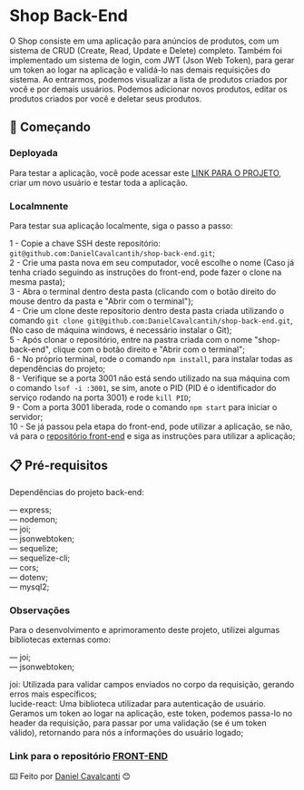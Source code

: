 # Shop Back-End

O Shop consiste em uma aplicação para anúncios de produtos, com um sistema de CRUD (Create, Read, Update e Delete) completo. Também foi implementado um sistema de login, com JWT (Json Web Token), para gerar um token ao logar na aplicação e validá-lo nas demais requisições do sistema. Ao entrarmos, podemos visualizar a lista de produtos criados por você e por demais usuários. Podemos adicionar novos produtos, editar os produtos criados por você e deletar seus produtos.

## 🚀 Começando

### Deployada

Para testar a aplicação, você pode acessar este [LINK PARA O PROJETO](https://shop-front-end-red.vercel.app/), criar um novo usuário e testar toda a aplicação.

### Localmnente

Para testar sua aplicação localmente, siga o passo a passo:

  1 - Copie a chave SSH deste repositório: `git@github.com:DanielCavalcantih/shop-back-end.git`;<br />
  2 - Crie uma pasta nova em seu computador, você escolhe o nome (Caso já tenha criado seguindo as instruções do front-end, pode fazer o clone na mesma pasta);<br />
  3 - Abra o terminal dentro desta pasta (clicando com o botão direito do mouse dentro da pasta e "Abrir com o terminal");<br />
  4 - Crie um clone deste reposítorio dentro desta pasta criada utilizando o comando `git clone git@github.com:DanielCavalcantih/shop-back-end.git`, (No caso de máquina windows, é necessário instalar o Git);<br />
  5 - Após clonar o repositório, entre na pastra criada com o nome "shop-back-end", clique com o botão direito e "Abrir com o terminal";<br />
  6 - No próprio terminal, rode o comando `npm install`, para instalar todas as dependências do projeto;<br />
  8 - Verifique se a porta 3001 não está sendo utilizado na sua máquina com o comando `lsof -i :3001`, se sim, anote o PID (PID é o identificador do serviço rodando na porta 3001) e rode `kill PID`;<br />
  9 - Com a porta 3001 liberada, rode o comando `npm start` para iniciar o servidor;<br />
  10 - Se já passou pela etapa do front-end, pode utilizar a aplicação, se não, vá para o [repositório front-end](https://github.com/DanielCavalcantih/shop-front-end) e siga as instruções para utilizar a aplicação;

## 📋 Pré-requisitos

Dependências do projeto back-end:<br />

  — express;<br />
  — nodemon;<br />
  — joi;<br />
  — jsonwebtoken;<br />
  — sequelize;<br />
  — sequelize-cli;<br />
  — cors;<br />
  — dotenv;<br />
  — mysql2;<br />
  

  ### Observações

  Para o desenvolvimento e aprimoramento deste projeto, utilizei algumas bibliotecas externas como:

  — joi;<br />
  — jsonwebtoken;<br />

  joi: Utilizada para validar campos enviados no corpo da requisição, gerando erros mais específicos;<br />
  lucide-react: Uma biblioteca utilizadar para autenticação de usuário. Geramos um token ao logar na aplicação, este token, podemos passa-lo no header da requisição, para passar por uma validação (se é um token válido), retornando para nós a informações do usuário logado;

  ### Link para o repositório [FRONT-END](https://github.com/DanielCavalcantih/shop-front-end)

  ⌨️ Feito por [Daniel Cavalcanti](https://github.com/DanielCavalcantih) 😊
  
  
